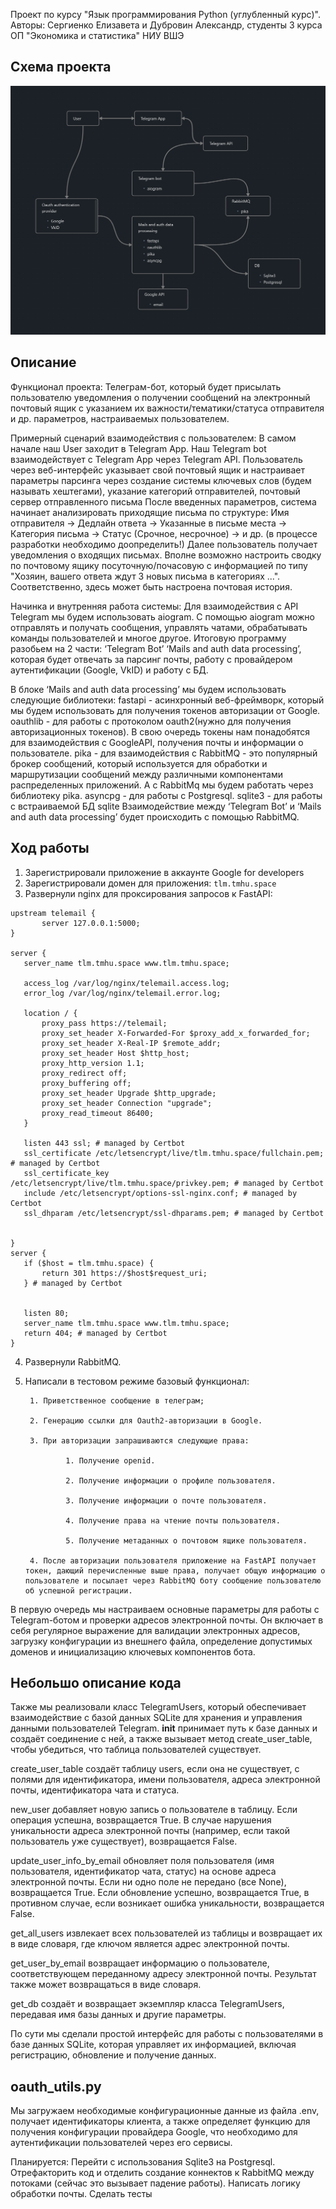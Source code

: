Проект по курсу "Язык программирования Python (углубленный курс)". Авторы: Сергиенко Елизавета и Дубровин Александр, студенты 3 курса ОП "Экономика и статистика" НИУ ВШЭ

## Схема проекта

![Schema](telemail_schema.png)

## Описание

Функционал проекта:
Телеграм-бот, который будет присылать пользователю уведомления о получении сообщений на электронный почтовый ящик с указанием их важности/тематики/статуса отправителя и др. параметров, настраиваемых пользователем. 

Примерный сценарий взаимодействия с пользователем:
В самом начале наш  User заходит в  Telegram App. Наш Telegram bot взаимодействует с  Telegram App через Telegram API. Пользователь через веб-интерфейс указывает свой почтовый ящик и настраивает параметры парсинга через создание системы ключевых слов (будем называть хештегами), указание категорий отправителей, почтовый сервер отправленного письма
После введенных параметров, система начинает анализировать приходящие письма по структуре: Имя отправителя -> Дедлайн ответа -> Указанные в письме места -> Категория письма -> Статус (Срочное, несрочное) -> и др. (в процессе разработки необходимо доопределить!)
Далее пользователь получает уведомления о входящих письмах. Вполне возможно настроить сводку по почтовому ящику посуточную/почасовую с информацией по типу "Хозяин, вашего ответа ждут 3 новых письма в 
категориях ...". Соответственно, здесь может быть настроена почтовая история.

Начинка и внутренняя работа системы:
Для взаимодействия с API Telegram мы будем использовать aiogram. С помощью aiogram можно отправлять и получать сообщения, управлять чатами, обрабатывать команды пользователей и многое другое. Итоговую программу разобьем на 2 части: 
‘Telegram Bot’ 
‘Mails and auth data processing’, которая будет отвечать за парсинг почты, работу с провайдером аутентификации (Google, VkID) и работу с БД.
 
В блоке ‘Mails and auth data processing’ мы будем использовать следующие библиотеки:
fastapi - асинхронный веб-фреймворк, который мы будем использовать для получения токенов авторизации от Google.
oauthlib - для работы с протоколом oauth2(нужно для получения авторизационных токенов). В свою очередь токены нам понадобятся для взаимодействия с GoogleAPI,  получения почты и информации о пользователе.
pika -  для взаимодействия с RabbitMQ - это популярный брокер сообщений, который используется для обработки и маршрутизации сообщений между различными компонентами распределенных приложений. А с RabbitMq мы будем работать через библиотеку pika.
asyncpg - для работы с Postgresql. 
sqlite3 - для работы с встраиваемой БД sqlite
Взаимодействие между ‘Telegram Bot’ и ‘Mails and auth data processing’ будет происходить с помощью RabbitMQ.

## Ход работы
1. Зарегистрировали приложение в аккаунте Google for developers
2.  Зарегистрировали домен для приложения: `tlm.tmhu.space`
3. Развернули nginx для проксирования запросов к FastAPI:
```nginx
upstream telemail {  
       server 127.0.0.1:5000;  
}

server {  
   server_name tlm.tmhu.space www.tlm.tmhu.space;  
      
   access_log /var/log/nginx/telemail.access.log;  
   error_log /var/log/nginx/telemail.error.log;  
   
   location / {  
       proxy_pass https://telemail;  
       proxy_set_header X-Forwarded-For $proxy_add_x_forwarded_for;  
       proxy_set_header X-Real-IP $remote_addr;  
       proxy_set_header Host $http_host;  
       proxy_http_version 1.1;  
       proxy_redirect off;  
       proxy_buffering off;  
       proxy_set_header Upgrade $http_upgrade;  
       proxy_set_header Connection "upgrade";  
       proxy_read_timeout 86400;  
   }  
  
   listen 443 ssl; # managed by Certbot  
   ssl_certificate /etc/letsencrypt/live/tlm.tmhu.space/fullchain.pem; # managed by Certbot  
   ssl_certificate_key /etc/letsencrypt/live/tlm.tmhu.space/privkey.pem; # managed by Certbot  
   include /etc/letsencrypt/options-ssl-nginx.conf; # managed by Certbot  
   ssl_dhparam /etc/letsencrypt/ssl-dhparams.pem; # managed by Certbot  
  
  
}  
server {  
   if ($host = tlm.tmhu.space) {  
       return 301 https://$host$request_uri;  
   } # managed by Certbot  
  
  
   listen 80;  
   server_name tlm.tmhu.space www.tlm.tmhu.space;  
   return 404; # managed by Certbot  
}
```
4. Развернули RabbitMQ.
5. Написали в тестовом режиме базовый функционал:

        1. Приветственное сообщение в телеграм;

        2. Генерацию ссылки для Oauth2-авторизации в Google.

        3. При авторизации запрашиваются следующие права:

                1. Получение openid.

                2. Получение информации о профиле пользователя.

                3. Получение информации о почте пользователя.

                4. Получение права на чтение почты пользователя.

                5. Получение метаданных о почтовом ящике пользователя.

        4. После авторизации пользователя приложение на FastAPI получает токен, дающий перечисленные выше права, получает общую информацию о пользователе и посылает через RabbitMQ боту сообщение пользователю об успешной регистрации.


В первую очередь мы настраиваем основные параметры для работы с Telegram-ботом и проверки адресов электронной почты. Он включает в себя регулярное выражение для валидации электронных адресов, загрузку конфигурации из внешнего файла, определение допустимых доменов и инициализацию ключевых компонентов бота.

## Небольшо описание кода

Также мы реализовали класс TelegramUsers, который обеспечивает взаимодействие с базой данных SQLite для хранения и управления данными пользователей Telegram. 
__init__ принимает путь к базе данных и создаёт соединение с ней, а также вызывает метод create_user_table, чтобы убедиться, что таблица пользователей существует.

create_user_table создаёт таблицу users, если она не существует, с полями для идентификатора, имени пользователя, адреса электронной почты, идентификатора чата и статуса.

new_user добавляет новую запись о пользователе в таблицу. Если операция успешна, возвращается True. В случае нарушения уникальности адреса электронной почты (например, если такой пользователь уже существует), возвращается False.

update_user_info_by_email обновляет поля пользователя (имя пользователя, идентификатор чата, статус) на основе адреса электронной почты. Если ни одно поле не передано (все None), возвращается True. Если обновление успешно, возвращается True, в противном случае, если возникает ошибка уникальности, возвращается False.

get_all_users извлекает всех пользователей из таблицы и возвращает их в виде словаря, где ключом является адрес электронной почты.

get_user_by_email возвращает информацию о пользователе, соответствующем переданному адресу электронной почты. Результат также может возвращаться в виде словаря.

get_db создаёт и возвращает экземпляр класса TelegramUsers, передавая имя базы данных и другие параметры.

По сути мы сделали простой интерфейс для работы с пользователями в базе данных SQLite, которая управляет их информацией, включая регистрацию, обновление и получение данных.


## oauth_utils.py
Мы загружаем необходимые конфигурационные данные из файла .env, получает идентификаторы клиента, а также определяет функцию для получения конфигурации провайдера Google, что необходимо для аутентификации пользователей через его сервисы. 

Планируется:
Перейти с использования Sqlite3 на Postgresql.
Отрефакторить код и отделить создание коннектов к RabbitMQ между потоками (сейчас это вызывает падение работы).
Написать логику обработки почты.
Сделать тесты 

